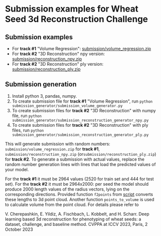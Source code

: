 Submission examples for Wheat Seed 3d Reconstruction Challenge 
===
## Submission examples
* For **track #1** "Volume Regression": [submission/volume_regression.zip](submission/volume_regression.zip)
* For **track #2** "3D Reconstruction" npy version: [submission/reconstruction_npy.zip](submission/reconstruction_npy.zip)
* For **track #2** "3D Reconstruction" ply version: [submission/reconstruction_ply.zip](submission/reconstruction_ply.zip)
## Submission generation 
1. Install python 3, pandas, numpy.  
2. To create submission file for **track #1** "Volume Regression", run `python submission_generator/submission_volume_generator.py`     
3. To create submission files for **track #2** "3D Reconstruction" with numpy file, run `python submission_generator/submission_reconstruction_generator_npy.py`
4. To create submission files for **track #2** "3D Reconstruction" with ply files, run `python submission_generator/submission_reconstruction_generator_ply.py`

This will generate submission with random numbers: `submission/volume_regression.zip` for **track #1**, `submission/reconstruction_npy.zip` (or`submission/reconstruction_ply.zip`) for **track #2**. To generate a submission with actual values, replace the random number generation lines with lines that load the predicted values of your model. 

For the **track #1** it must be 2964 values (2520 for train set and 444 for test set). For the **track #2** it must be 2964x2000: per seed the model should produce 2000 length values of the radius vectors, lying on the corresponding directions. Provided function `f2points` from [script](submission_generator/submission_reconstruction_generator_npy.py) converts these lengths to 3d point cloud. Another function `points_to_volume` is used to calculate volume from the point cloud. For details please refer to

V. Cherepashkin, E. Yildiz, A. Fischbach, L. Kobbelt, and H. Scharr. Deep learning based 3d reconstruction for phenotyping of wheat seeds: a dataset, challenge, and baseline method. CVPPA at ICCV 2023, Paris, 2 October 2023


